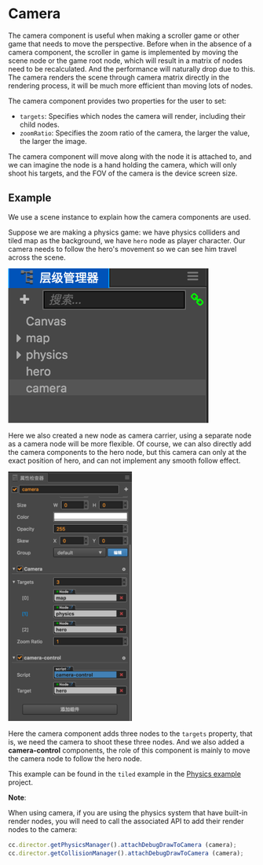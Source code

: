 # Camera

The camera component is useful when making a scroller game or other game that needs to move the perspective. Before when in the absence of a camera component, the scroller in game is implemented by moving the scene node or the game root node, which will result in a matrix of nodes need to be recalculated. And the performance will naturally drop due to this. The camera renders the scene through camera matrix directly in the rendering process, it will be much more efficient than moving lots of nodes.

The camera component provides two properties for the user to set:

- `targets`: Specifies which nodes the camera will render, including their child nodes.
- `zoomRatio`: Specifies the zoom ratio of the camera, the larger the value, the larger the image.

The camera component will move along with the node it is attached to, and we can imagine the node is a hand holding the camera, which will only shoot his targets, and the FOV of the camera is the device screen size.

## Example

We use a scene instance to explain how the camera components are used.

Suppose we are making a physics game: we have physics colliders and tiled map as the background, we have `hero` node as player character. Our camera needs to follow the hero's movement so we can see him travel across the scene.

![Camera-1](./camera/camera-1.png)

Here we also created a new node as camera carrier, using a separate node as a camera node will be more flexible. Of course, we can also directly add the camera components to the hero node, but this camera can only at the exact position of hero, and can not implement any smooth follow effect. 

<img src="./camera/camera-2.png" style="width:50%;height:50%"></img>

Here the camera component adds three nodes to the `targets` property, that is, we need the camera to shoot these three nodes. And we also added a **camera-control** components, the role of this component is mainly to move the camera node to follow the hero node.

This example can be found in the `tiled` example in the [Physics example](https://github.com/2youyou2/physics-example) project.

**Note**:

When using camera, if you are using the physics system that have built-in render nodes, you will need to call the associated API to add their render nodes to the camera:

```javascript
cc.director.getPhysicsManager().attachDebugDrawToCamera (camera);
cc.director.getCollisionManager().attachDebugDrawToCamera (camera);
```